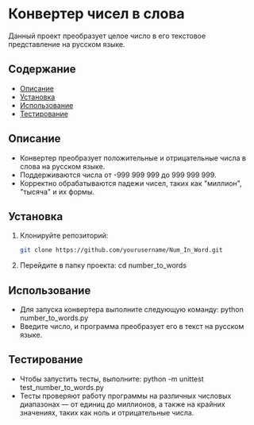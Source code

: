 # Конвертер чисел в слова

Данный проект преобразует целое число в его текстовое представление на русском языке.

## Содержание
- [Описание](#описание)
- [Установка](#установка)
- [Использование](#использование)
- [Тестирование](#тестирование)

## Описание

- Конвертер преобразует положительные и отрицательные числа в слова на русском языке.
- Поддерживаются числа от -999 999 999 до 999 999 999.
- Корректно обрабатываются падежи чисел, таких как "миллион", "тысяча" и их формы.

## Установка

1. Клонируйте репозиторий:
   ```bash
   git clone https://github.com/yourusername/Num_In_Word.git

2. Перейдите в папку проекта:
    cd number_to_words

## Использование

- Для запуска конвертера выполните следующую команду:
    python number_to_words.py
- Введите число, и программа преобразует его в текст на русском языке.

## Тестирование

- Чтобы запустить тесты, выполните:
    python -m unittest test_number_to_words.py
- Тесты проверяют работу программы на различных числовых диапазонах — от единиц до миллионов, а также на крайних значениях, таких как ноль и отрицательные числа.
